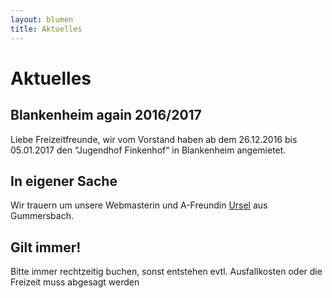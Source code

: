 ```yaml
---
layout: blumen
title: Aktuelles
---
```

# Aktuelles

## Blankenheim again 2016/2017

Liebe Freizeitfreunde, wir vom Vorstand haben ab dem
26.12.2016 bis 05.01.2017  den “Jugendhof Finkenhof“
in Blankenheim angemietet.

## In eigener Sache

Wir trauern um unsere Webmasterin und A-Freundin [Ursel](http://www.wirtrauern.de/Traueranzeige/Ursel-Koester) aus Gummersbach.

## Gilt immer!

Bitte immer rechtzeitig buchen, sonst entstehen evtl.
Ausfallkosten oder die Freizeit muss abgesagt werden
